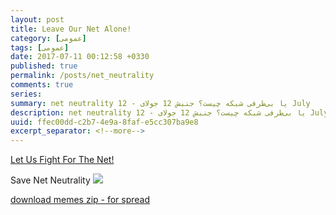 ```yaml
---
layout: post
title: Leave Our Net Alone!
category: [عمومی]
tags: [عمومی]
date: 2017-07-11 00:12:58 +0330
published: true
permalink: /posts/net_neutrality
comments: true
series:
summary: net neutrality یا بی‌طرفی شبکه چیست؟ جنبش 12 جولای - 12 July
description: net neutrality یا بی‌طرفی شبکه چیست؟ جنبش 12 جولای - 12 July
uuid: ffec00dd-c2b7-4e9a-8faf-e5cc307ba9e8
excerpt_separator: <!--more--> 
---
```

[Let Us Fight For The Net!](http://https://www.battleforthenet.com/july12/)


<span class="ltr-direction center font-weight-bolder">Save Net Neutrality</span>
[<img class="post-image image-responsive" src="https://theskn.github.io/assets/img/2017-07-11/DOATWITTER.png"/>](https://drive.google.com/drive/folders/0B7iKho2OIeVzREZWSkRaenZwMFk)

<span class="center">[download memes zip - for spread](http://kianooshnaghavi.com/NetNeutrality/)</span>
